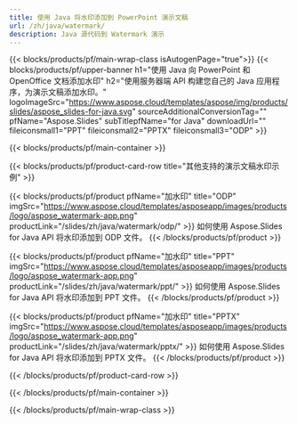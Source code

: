 ```yaml
---
title: 使用 Java 将水印添加到 PowerPoint 演示文稿
url: /zh/java/watermark/
description: Java 源代码到 Watermark 演示
---
```


{{< blocks/products/pf/main-wrap-class isAutogenPage="true">}}
{{< blocks/products/pf/upper-banner h1="使用 Java 向 PowerPoint 和 OpenOffice 文档添加水印" h2="使用服务器端 API 构建您自己的 Java 应用程序，为演示文稿添加水印。" logoImageSrc="https://www.aspose.cloud/templates/aspose/img/products/slides/aspose_slides-for-java.svg" sourceAdditionalConversionTag="" pfName="Aspose.Slides" subTitlepfName="for Java" downloadUrl="" fileiconsmall1="PPT" fileiconsmall2="PPTX" fileiconsmall3="ODP" >}}

{{< blocks/products/pf/main-container >}}

{{< blocks/products/pf/product-card-row title="其他支持的演示文稿水印示例" >}}

{{< blocks/products/pf/product pfName="加水印" title="ODP" imgSrc="https://www.aspose.cloud/templates/asposeapp/images/products/logo/aspose_watermark-app.png" productLink="/slides/zh/java/watermark/odp/" >}}
如何使用 Aspose.Slides for Java API 将水印添加到 ODP 文件。
{{< /blocks/products/pf/product >}}

{{< blocks/products/pf/product pfName="加水印" title="PPT" imgSrc="https://www.aspose.cloud/templates/asposeapp/images/products/logo/aspose_watermark-app.png" productLink="/slides/zh/java/watermark/ppt/" >}}
如何使用 Aspose.Slides for Java API 将水印添加到 PPT 文件。
{{< /blocks/products/pf/product >}}

{{< blocks/products/pf/product pfName="加水印" title="PPTX" imgSrc="https://www.aspose.cloud/templates/asposeapp/images/products/logo/aspose_watermark-app.png" productLink="/slides/zh/java/watermark/pptx/" >}}
如何使用 Aspose.Slides for Java API 将水印添加到 PPTX 文件。
{{< /blocks/products/pf/product >}}



{{< /blocks/products/pf/product-card-row >}}

{{< /blocks/products/pf/main-container >}}
    
{{< /blocks/products/pf/main-wrap-class >}}
